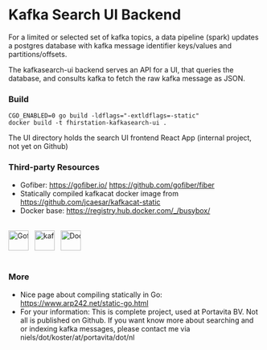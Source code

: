 # Kafka Search UI Backend

For a limited or selected set of kafka topics, a data pipeline (spark) updates a postgres database with kafka message identifier
keys/values and partitions/offsets.

The kafkasearch-ui backend serves an API for a UI, that queries the database, and consults kafka to fetch the raw kafka message as JSON.

### Build

```
CGO_ENABLED=0 go build -ldflags="-extldflags=-static"
docker build -t fhirstation-kafkasearch-ui .
```

The UI directory holds the search UI frontend React App (internal project, not yet on Github)

### Third-party Resources
                                                                                                                   
* Gofiber: https://gofiber.io/ https://github.com/gofiber/fiber
* Statically compiled kafkacat docker image from https://github.com/jcaesar/kafkacat-static
* Docker base: https://registry.hub.docker.com/_/busybox/

<br />
<div style="white-space:nowrap">
  <img src="https://gofiber.io/assets/images/logo.svg" height="40px" alt="Gofiber"> &nbsp;
  <img src="https://raw.githubusercontent.com/edenhill/kcat/master/resources/kcat_small.png" height="40px" alt="kafkacat"> &nbsp;
  <img src="https://upload.wikimedia.org/wikipedia/commons/4/4e/Docker_%28container_engine%29_logo.svg" height="40px" alt="Docker">
</div>
<br />

### More

* Nice page about compiling statically in Go: https://www.arp242.net/static-go.html
* For your information: This is complete project, used at Portavita BV. Not all is published on Github. If you want know more about searching and or indexing kafka messages, please contact me via niels/dot/koster/at/portavita/dot/nl
